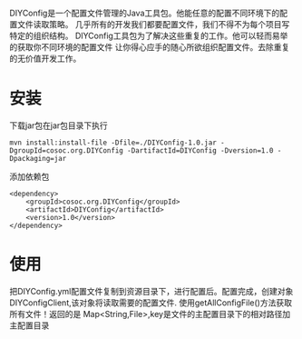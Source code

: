 # 
DIYConfig是一个配置文件管理的Java工具包。他能任意的配置不同环境下的配置文件读取策略。
几乎所有的开发我们都要配置文件，我们不得不为每个项目写特定的组织结构。
DIYConfig工具包为了解决这些重复的工作。他可以轻而易举的获取你不同环境的配置文件
让你得心应手的随心所欲组织配置文件。去除重复的无价值开发工作。
# 安装
下载jar包在jar包目录下执行
```
mvn install:install-file -Dfile=./DIYConfig-1.0.jar -DgroupId=cosoc.org.DIYConfig -DartifactId=DIYConfig -Dversion=1.0 -Dpackaging=jar
```
添加依赖包
```
<dependency>
	<groupId>cosoc.org.DIYConfig</groupId>
	<artifactId>DIYConfig</artifactId>
	<version>1.0</version>
</dependency>
```
# 使用
把DIYConfig.yml配置文件复制到资源目录下，进行配置后。配置完成，创建对象 DIYConfigClient,该对象将读取需要的配置文件.
使用getAllConfigFile()方法获取所有文件！返回的是 Map<String,File>,key是文件的主配置目录下的相对路径加主配置目录
